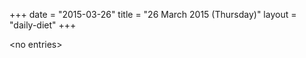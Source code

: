 +++
date = "2015-03-26"
title = "26 March 2015 (Thursday)"
layout = "daily-diet"
+++

<p>&lt;no entries&gt;</p>